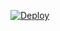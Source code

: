 

[![Deploy](https://www.herokucdn.com/deploy/button.svg)](https://heroku.com/deploy?template=https://github.com/udhay018777/harukaaya)
